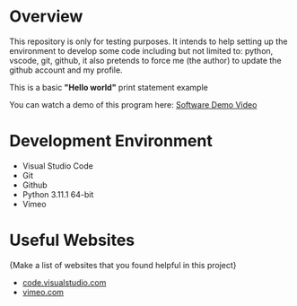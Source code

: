 # Overview

 This repository is only for testing purposes.
 It intends to help setting up the environment to develop some code
 including but not limited to: python, vscode, git, github,
 it also pretends to force me (the author) to update the github account and my profile.

This is a basic **"Hello world"** print statement example

You can watch a demo of this program here: [Software Demo Video](https://vimeo.com/786816487/c6fddb0f57)

# Development Environment

* Visual Studio Code
* Git 
* Github 
* Python 3.11.1 64-bit
* Vimeo

# Useful Websites

{Make a list of websites that you found helpful in this project}
* [code.visualstudio.com](https://code.visualstudio.com/docs/editor/whyvscode)
* [vimeo.com](https://vimeo.com/)
